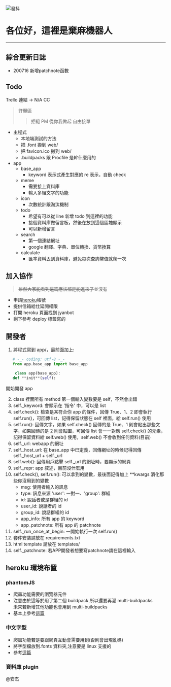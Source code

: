 ﻿![發抖](https://images.plurk.com/5Ru1OwkKWw3re32Mj4UKyv.png)

# 各位好，這裡是棄麻機器人

---

## 綜合更新日誌
- 200716 新增patchnote函數

## Todo

Trello 連結 -> N/A CC


> ~~許願區~~
>
> > 拒絕 PM 從你我做起
> > 自由接單

- 主程式
  - 本地端測試的方法
  - 把 .font 搬到 web/
  - 把 favicon.ico 搬到 web/
  - .buildpacks 跟 Procfile 是幹什麼用的
- app
  - base_app
    - keyword 表示式產生對應的 re 表示，自動 check
  - meme
    - 需要接上資料庫
    - 輸入多組文字的功能
  - icon
    - 次數統計跟淘汰機制
  - todo
    - 希望有可以從 line 新增 todo 到這裡的功能
    - 接個資料庫做留言板，然後在放到這個區塊顯示
    - 可以新增留言
  - search
    - 第一個連結網址
    - google 翻譯、字典、單位轉換、貨幣換算
  - calculate
    - 匯率資料丟到資料庫，避免每次查詢幣值就爬一次

## 加入協作

> ~~雖然大家能看到這篇應該都是能進來了~~並沒有

- 申請[heroku](https://www.heroku.com/)帳號
- 提供信箱給仕延開權限
- 打開 heroku 頁面找到 jyanbot
- 剩下參考 deploy 標籤寫的

## 開發者

1. 將程式寫到 app/，最前面加上:

```python
   # -_- coding: utf-8 -_-
   from app.base_app import base_app

    class app(base_app):
   def **init**(self):
```

開始開發 app

2. class 裡面所有 method 第一個輸入變數要是 self，不然會出錯
3. self.\_keyword: 會顯示在 '指令' 中，可以是 list
4. self.check(): 檢查是某符合你 app 的條件，回傳 True、1、2 即會執行 self.run()，可回傳 list，記得保留狀態在 self 裡面，給 self.run() 使用
5. self.run(): 回傳文字，如果 self.check() 回傳的是 True、1 則會貼出那些文字，如果回傳的是 2 則會貼圖，可回傳 list 會一一對應 self.check() 的元素，記得保留資料給 self.web() 使用，self.web() 不會收到任何資料(目前)
6. self.\_url: webapp 的網址
7. self.\_host_url: 在 base_app 中已定義，回傳網址的時候記得回傳 self.\_host_url + self.\_url
8. self.web(): 回傳用戶點擊 self.\_url 的網址時，要顯示的網頁
9. self.\_repr: app 敘述，目前沒什麼用
10. self.check(), self.run(): 可以拿到的變數，最後面記得加上 \*\*kwargs 消化那些你沒用到的變數
    - msg: 使用者輸入的訊息
    - type: 訊息來源 'user': 一對一、'group': 群組
    - id: 說話者或是群組的 id
    - user_id: 說話者的 id
    - group_id: 說話群組的 id
    - app_info: 所有 app 的 keyword
    - app_patchnote: 所有 app 的 patchnote
11. self.\_run_once_at_begin: 一開始執行一次 self.run()
12. 套件安裝請放在 requirements.txt
13. html template 請放在 templates/
14. self.\_patchnote: 若APP開發者想要寫patchnote請在這裡輸入

## heroku 環境布置

### phantomJS

- 爬蟲功能需要的瀏覽器元件
- 注意由於這等於用了第二個 buildpack 所以還要再灌 multi-buildpacks  
   未來若新增其他功能也會用到 multi-buildpacks
- 基本上參考[這篇](https://medium.com/@op880623/%E5%9C%A8-heroku-%E4%BD%BF%E7%94%A8-phantomjs-d0592615b353)

### 中文字型

- 爬蟲功能若是要跟網頁互動會需要用到(否則會出現亂碼)
- 將字型檔放到.fonts 資料夾,注意要是 linux 支援的
- 參考[這篇](https://laplacetw.github.io/line-use-custom-fonts-in-heroku-apps/)

### 資料庫 plugin

@安杰
